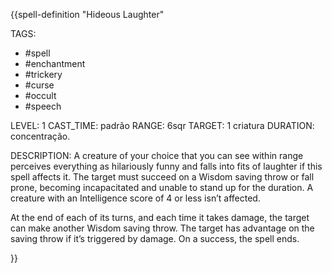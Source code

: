 {{spell-definition "Hideous Laughter"

TAGS:
- #spell
- #enchantment
- #trickery
- #curse
- #occult
- #speech

LEVEL: 1
CAST_TIME: padrão
RANGE: 6sqr
TARGET: 1 criatura
DURATION: concentração.

DESCRIPTION:
A creature of your choice that you can see within range perceives everything as hilariously funny and falls into fits of laughter if this spell affects it. The target must succeed on a Wisdom saving throw or fall prone, becoming incapacitated and unable to stand up for the duration. A creature with an Intelligence score of 4 or less isn’t affected.  
  
At the end of each of its turns, and each time it takes damage, the target can make another Wisdom saving throw. The target has advantage on the saving throw if it’s triggered by damage. On a success, the spell ends.

}}

